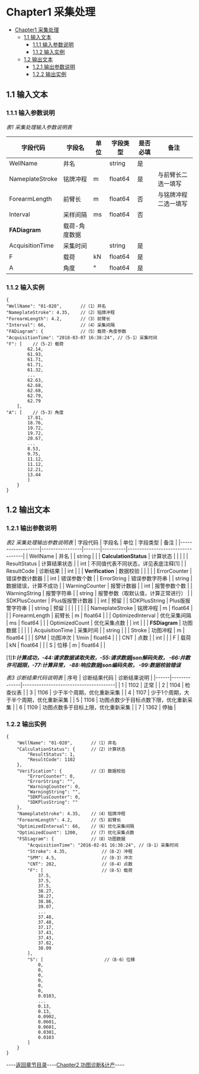 # Chapter1 采集处理

- [Chapter1 采集处理](Chapter1.md#Chapter1-采集处理)
    - [1.1 输入文本](Chapter1.md##11-输入文本)
      - [1.1.1 输入参数说明](Chapter1.md###111-输入参数说明)
      - [1.1.2 输入实例](Chapter1.md###112-输入实例)
    - [1.2 输出文本](Chapter1.md##12-输出文本)
      - [1.2.1 输出参数说明](Chapter1.md###121-输出参数说明)
      - [1.2.2 输出实例](Chapter1.md###122-输出实例)

## 1.1 输入文本

### 1.1.1 输入参数说明

*表1 采集处理输入参数说明表*

| 字段代码                 | 字段名        | 单位 | 字段类型 | 是否必填 | 备注                 |
|-------------------------|--------------|------|----------|----------|----------------------|
| WellName                | 井名          |      | string   | 是       |                      |
| NameplateStroke         | 铭牌冲程       | m    | float64  | 是       | 与前臂长二选一填写      |
| ForearmLength           | 前臂长        | m    | float64  | 否       | 与铭牌冲程二选一填写     |
| Interval                | 采样间隔       | ms   | float64  | 否       |                      |
| **FADiagram**           | 载荷-角度数据   |      |          |          |                      |
| AcquisitionTime         | 采集时间       |      | string   | 是       |                      |
| F                       | 载荷           | kN   | float64  | 是       |                      |
| A                       | 角度           | °    | float64  | 是       |                      |

### 1.1.2 输入实例

```
{
"WellName": "01-020",       //（1）井名
"NameplateStroke": 4.35,    //（2）铭牌冲程
"ForearmLength": 4.2,       //（3）前臂长
"Interval": 66,             //（4）采集间隔
"FADiagram": {              //（5）载荷-角度参数
"AcquisitionTime": "2018-03-07 16:38:24", //（5-1）采集时间
"F": [    //（5-2）载荷
        62.14,
        61.93,
        61.71,
        61.71,
        61.32,
        ...
        62.63,
        62.68,
        62.68,
        62.79,
        62.79
    ],
"A": [    //（5-3）角度
        17.81,
        18.76,
        19.72,
        19.72,
        20.67,
        ...
        8.53,
        9.75,
        11.12,
        11.12,
        12.21,
        13.44
        ]
    }
}
```
## 1.2 输出文本

### 1.2.1 输出参数说明

*表2 采集处理输出参数说明表*
| 字段代码           | 字段名           | 单位  | 字段类型 | 备注                              |
|-------------------|-----------------|-------|----------|----------------------------------|
| WellName          | 井名             |       | string   |                                  |
| **CalculationStatus** | 计算状态         |       |          |                                   |
| ResultStatus      | 计算结果状态      |       | int      | 不同值代表不同状态，详见表底注释[1]     |
| ResultCode        | 诊断结果         |       | int      |                                   |
| **Verification**      | 数据校验         |       |          |                                   |
| ErrorCounter      | 错误参数计数器    |       | int      | 错误参数个数                        |
| ErrorString       | 错误参数字符串    |       | string   | 数据错误，计算不成功                 |
| WarningCounter    | 报警计数器       |       | int      | 报警参数个数                        |
| WarningString     | 报警字符串       |       | string   | 报警参数（取默认值，计算正常进行）      |
| SDKPlusCounter    | Plus版报警计数器 |       | int      | 预留                               |
| SDKPlusString     | Plus版报警字符串 |       | string   | 预留                               |
|                   |                |       |          |                                   |
| NameplateStroke   | 铭牌冲程        | m     | float64  |                                   |
| ForearmLength     | 前臂长          | m     | float64  |                                   |
| OptimizedInterval | 优化采集间隔     | ms    | float64  |                                   |
| OptimizedCount    | 优化采集点数     |       | int      |                                   |
| **FSDiagram**     |  功图数据       |       |          |                                   |
| AcquisitionTime   | 采集时间        |       | string   |                                   |
| Stroke            | 功图冲程        | m     | float64  |                                   |
| SPM               | 功图冲次        | 1/min | float64  |                                   |
| CNT               | 点数           |       | int      |                                    |
| F                 | 载荷           | kN    | float64  |                                    |
| S                 | 位移           | m     | float64  |                                    |

[1]***1:计算成功，-44:请求数据读取失败，-55:请求数据json解码失败， -66:井数许可超限，-77:计算异常， -88:响应数据json编码失败， -99:数据校验错误*** 

*表3 诊断结果代码说明表*
| 序号  | 诊断结果代码   | 诊断结果说明                            |
|------|--------------|---------------------------------------|
| 1    | 1102         | 正常                                   |
| 2    | 1104         | 检查仪表                               |
| 3    | 1106         | 少于半个周期，优化重新采集                |
| 4    | 1107         | 少于1个周期，大于半个周期，优化重新采集     |
| 5    | 1108         | 功图点数少于目标点数下限，优化重新采集      |
| 6    | 1109         | 功图点数多于目标上限，优化重新采集         |
| 7    | 1362         | 停抽                                  |

### 1.2.2 输出实例

```
{
    "WellName": "01-020",       //（1）井名
    "CalculationStatus": {      //（2）计算状态
        "ResultStatus": 1,
        "ResultCode": 1102
    },
    "Verification": {           //（3）数据校验
        "ErrorCounter": 0,
        "ErrorString": "",
        "WarningCounter": 0,
        "WarningString": "",
        "SDKPlusCounter": 0,
        "SDKPlusString": ""
    },
    "NameplateStroke": 4.35,    //（4）铭牌冲程
    "ForearmLength": 4.2,       //（5）前臂长
    "OptimizedInterval": 66,    //（6）优化采集间隔
    "OptimizedCount": 1200,     //（7）优化采集点数
    "FSDiagram": {              //（8）功图数据
        "AcquisitionTime": "2016-02-01 16:38:24", //（8-1）采集时间
        "Stroke": 4.35,             //（8-2）冲程
        "SPM": 4.5,                 //（8-3）冲次
        "CNT": 202,                 //（8-4）点数
        "F": [                      //（8-5）载荷
            37.5,
            37.5,
            37.5,
            38.27,
            38.27,
            38.86,
            39.07,
            ...
            37.48,
            37.48,
            37.17,
            37.43,
            37.43,
            37.82,
            38.09
        ],
        "S": [                       //（8-6）位移
            0,
            0,
            0,
            0,
            0,
            0,
            0.0103,
            ...
            0.13,
            0.13,
            0.0902,
            0.0601,
            0.0601,
            0.0301,
            0.0103
        ]
    }
}
```
----[返回章节目录](https://github.com/cosog-chentr/acmd/blob/master/README.md)----[Chapter2 功图诊断&计产](https://github.com/cosog-chentr/acmd/blob/master/Chapter2/Chapter2.md)----